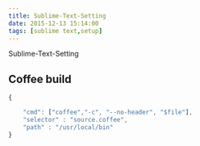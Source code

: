 ```yaml
---
title: Sublime-Text-Setting
date: 2015-12-13 15:14:00
tags: [sublime text,setup]
---
```


Sublime-Text-Setting
<!--more-->

## Coffee build

``` JavaScript
{

    "cmd": ["coffee","-c", "--no-header", "$file"],
    "selector" : "source.coffee",
    "path" : "/usr/local/bin"
}
```